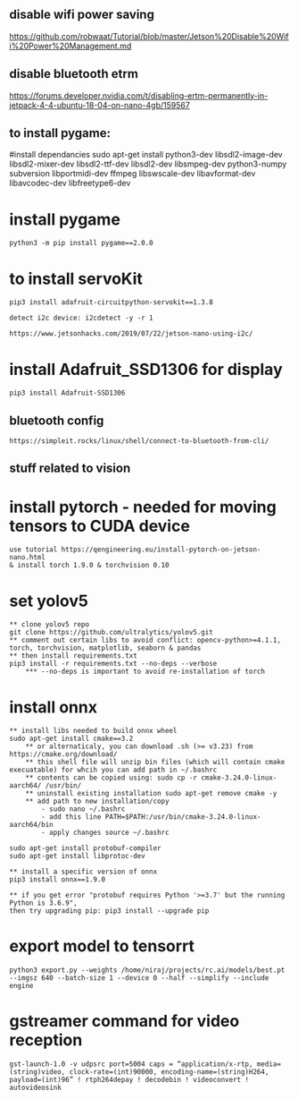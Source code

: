 ## disable wifi power saving

https://github.com/robwaat/Tutorial/blob/master/Jetson%20Disable%20Wifi%20Power%20Management.md

## disable bluetooth etrm

https://forums.developer.nvidia.com/t/disabling-ertm-permanently-in-jetpack-4-4-ubuntu-18-04-on-nano-4gb/159567

## to install pygame:

#install dependancies
sudo apt-get install python3-dev libsdl2-image-dev libsdl2-mixer-dev libsdl2-ttf-dev libsdl2-dev libsmpeg-dev python3-numpy subversion libportmidi-dev ffmpeg libswscale-dev libavformat-dev libavcodec-dev libfreetype6-dev

# install pygame

    python3 -m pip install pygame==2.0.0

# to install servoKit

    pip3 install adafruit-circuitpython-servokit==1.3.8

    detect i2c device: i2cdetect -y -r 1

    https://www.jetsonhacks.com/2019/07/22/jetson-nano-using-i2c/


# install Adafruit_SSD1306 for display

    pip3 install Adafruit-SSD1306

## bluetooth config

    https://simpleit.rocks/linux/shell/connect-to-bluetooth-from-cli/

## stuff related to vision

# install pytorch - needed for moving tensors to CUDA device

    use tutorial https://qengineering.eu/install-pytorch-on-jetson-nano.html
    & install torch 1.9.0 & torchvision 0.10

# set yolov5 

    ** clone yolov5 repo
    git clone https://github.com/ultralytics/yolov5.git
    ** comment out certain libs to avoid conflict: opencv-python>=4.1.1, torch, torchvision, matplotlib, seaborn & pandas
    ** then install requirements.txt 
    pip3 install -r requirements.txt --no-deps --verbose
        *** --no-deps is important to avoid re-installation of torch
    

# install onnx

    ** install libs needed to build onnx wheel
    sudo apt-get install cmake==3.2
        ** or alternaticaly, you can download .sh (>= v3.23) from https://cmake.org/download/ 
        ** this shell file will unzip bin files (which will contain cmake execuatable) for whcih you can add path in ~/.bashrc
        ** contents can be copied using: sudo cp -r cmake-3.24.0-linux-aarch64/ /usr/bin/
        ** uninstall existing installation sudo apt-get remove cmake -y
        ** add path to new installation/copy
            - sudo nano ~/.bashrc
            - add this line PATH=$PATH:/usr/bin/cmake-3.24.0-linux-aarch64/bin
            - apply changes source ~/.bashrc
        
    sudo apt-get install protobuf-compiler
    sudo apt-get install libprotoc-dev

    ** install a specific version of onnx
    pip3 install onnx==1.9.0    

    ** if you get error "protobuf requires Python '>=3.7' but the running Python is 3.6.9", 
    then try upgrading pip: pip3 install --upgrade pip


# export model to tensorrt 

    python3 export.py --weights /home/niraj/projects/rc.ai/models/best.pt --imgsz 640 --batch-size 1 --device 0 --half --simplify --include engine

# gstreamer command for video reception

    gst-launch-1.0 -v udpsrc port=5004 caps = “application/x-rtp, media=(string)video, clock-rate=(int)90000, encoding-name=(string)H264, payload=(int)96” ! rtph264depay ! decodebin ! videoconvert ! autovideosink